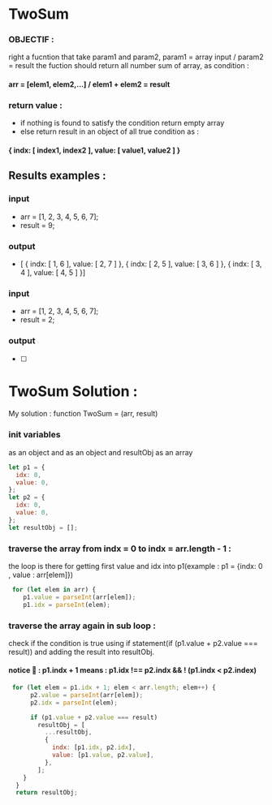 # TwoSum

### OBJECTIF :

right a fucntion that take param1 and param2, param1 = array input / param2 = result
the fuction should return all number sum of array, as condition :

#### arr = [elem1, elem2,...] / elem1 + elem2 = result

### return value :

- if nothing is found to satisfy the condition return empty array
- else return result in an object of all true condition as :

#### { indx: [ index1, index2 ], value: [ value1, value2 ] }

## Results examples :

### input

- arr = [1, 2, 3, 4, 5, 6, 7];
- result = 9;

### output

- [ { indx: [ 1, 6 ], value: [ 2, 7 ] }, { indx: [ 2, 5 ], value: [ 3, 6 ] }, { indx: [ 3, 4 ], value: [ 4, 5 ] }]

### input

- arr = [1, 2, 3, 4, 5, 6, 7];
- result = 2;

### output

- [ ]

# TwoSum Solution :

My solution : function TwoSum = (arr, result)

### init variables

<p1> as an object and <p2> as an object and resultObj as an array

```js
let p1 = {
  idx: 0,
  value: 0,
};
let p2 = {
  idx: 0,
  value: 0,
};
let resultObj = [];
```

### traverse the array from indx = 0 to indx = arr.length - 1 :

the loop is there for getting first value and idx into p1(example : p1 = {indx: 0 , value : arr[elem]})

```js
 for (let elem in arr) {
    p1.value = parseInt(arr[elem]);
    p1.idx = parseInt(elem);

```

### traverse the array again in sub loop :

check if the condition is true using if statement(if (p1.value + p2.value === result))
and adding the result into resultObj.

#### notice 📌 : p1.indx + 1 means : p1.idx !== p2.indx && ! (p1.indx < p2.index)

```js
 for (let elem = p1.idx + 1; elem < arr.length; elem++) {
      p2.value = parseInt(arr[elem]);
      p2.idx = parseInt(elem);

      if (p1.value + p2.value === result)
        resultObj = [
          ...resultObj,
          {
            indx: [p1.idx, p2.idx],
            value: [p1.value, p2.value],
          },
        ];
    }
  }
  return resultObj;
```
